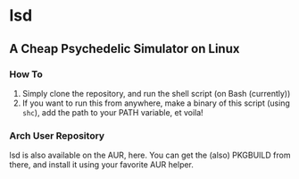 # lsd
## A Cheap Psychedelic Simulator on Linux


### How To
1. Simply clone the repository, and run the shell script (on Bash (currently))
2. If you want to run this from anywhere, make a binary of this script (using `shc`), add the path to your PATH variable, et voila!

### Arch User Repository
lsd is also available on the AUR, here. You can get the (also) PKGBUILD from there, and install it using your favorite AUR helper.
